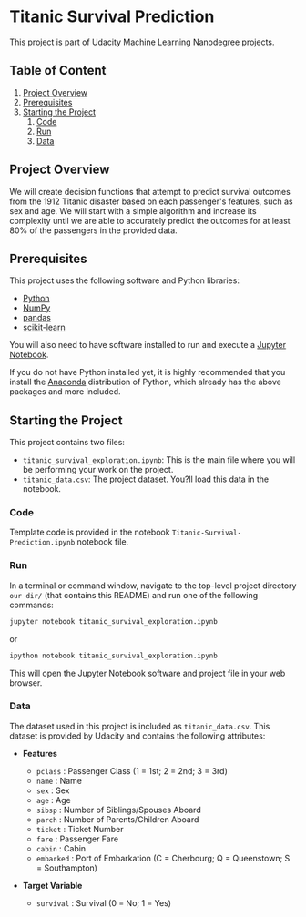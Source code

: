 # Titanic Survival Prediction
This project is part of Udacity Machine Learning Nanodegree projects.

## Table of Content
1. [Project Overview](#project-overview)
2. [Prerequisites](#prerequisites)
3. [Starting the Project](#starting-the-project)
    1. [Code](#code)
    2. [Run](#Run)
    3. [Data](#data)

## Project Overview

We will create decision functions that attempt to predict survival outcomes from the 1912 Titanic disaster based on each passenger's features, such as sex and age. We will start with a simple algorithm and increase its complexity until we are able to accurately predict the outcomes for at least 80% of the passengers in the provided data. 


## Prerequisites
This project uses the following software and Python libraries:

- [Python](https://www.python.org/download/releases/3.0/)
- [NumPy](http://www.numpy.org/)
- [pandas](http://pandas.pydata.org/)
- [scikit-learn](http://scikit-learn.org/stable/)

You will also need to have software installed to run and execute a [Jupyter Notebook](http://ipython.org/notebook.html).

If you do not have Python installed yet, it is highly recommended that you install the [Anaconda](http://continuum.io/downloads) distribution of Python, which already has the above packages and more included. 

## Starting the Project

This project contains two files:

- `titanic_survival_exploration.ipynb`: This is the main file where you will be performing your work on the project.
- `titanic_data.csv`: The project dataset. You?ll load this data in the notebook.


### Code

Template code is provided in the notebook `Titanic-Survival-Prediction.ipynb` notebook file. 

### Run

In a terminal or command window, navigate to the top-level project directory `our dir/` (that contains this README) and run one of the following commands:

```bash
jupyter notebook titanic_survival_exploration.ipynb
```
or
```bash
ipython notebook titanic_survival_exploration.ipynb
```

This will open the Jupyter Notebook software and project file in your web browser.

### Data

The dataset used in this project is included as `titanic_data.csv`. This dataset is provided by Udacity and contains the following attributes:

* **Features**
    - `pclass` : Passenger Class (1 = 1st; 2 = 2nd; 3 = 3rd)
    - `name` : Name
    - `sex` : Sex
    - `age` : Age
    - `sibsp` : Number of Siblings/Spouses Aboard
    - `parch` : Number of Parents/Children Aboard
    - `ticket` : Ticket Number
    - `fare` : Passenger Fare
    - `cabin` : Cabin
    - `embarked` : Port of Embarkation (C = Cherbourg; Q = Queenstown; S = Southampton)

* **Target Variable**

    - `survival` : Survival (0 = No; 1 = Yes)
